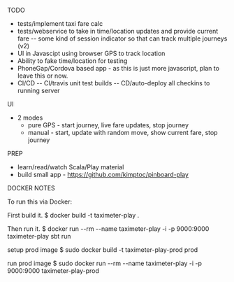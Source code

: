 TODO 

- tests/implement taxi fare calc
- tests/webservice to take in time/location updates and provide current fare
-- some kind of session indicator so that can track multiple journeys (v2)
- UI in Javascipt using browser GPS to track location
- Ability to fake time/location for testing
- PhoneGap/Cordova based app - as this is just more javascript, plan to leave this or now.
- CI/CD
-- CI/travis unit test builds
-- CD/auto-deploy all checkins to running server

UI
- 2 modes
  - pure GPS - start journey, live fare updates, stop journey
  - manual - start, update with random move, show current fare, stop journey


PREP

- learn/read/watch Scala/Play material
- build small app - https://github.com/kimptoc/pinboard-play


DOCKER NOTES

To run this via Docker:

First build it.
$ docker build -t taximeter-play .

Then run it.
$ docker run --rm --name taximeter-play -i -p 9000:9000 taximeter-play sbt run

setup prod image
$ sudo docker build -t taximeter-play-prod prod

run prod image
$ sudo docker run --rm --name taximeter-play -i -p 9000:9000 taximeter-play-prod 

